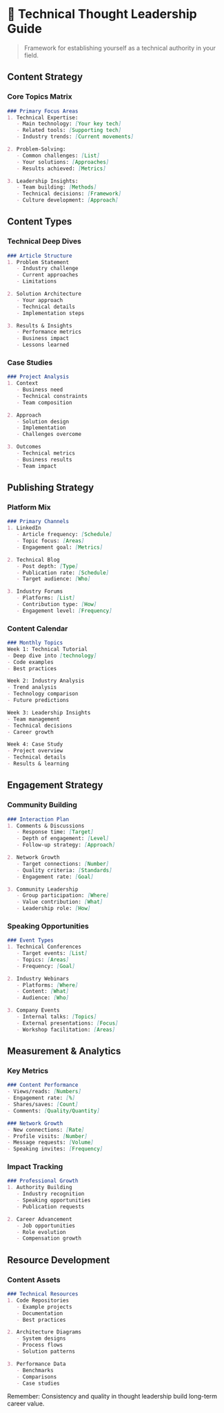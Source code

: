 # 🎯 Technical Thought Leadership Guide

> Framework for establishing yourself as a technical authority in your field.

## Content Strategy

### Core Topics Matrix
```markdown
### Primary Focus Areas
1. Technical Expertise:
   - Main technology: [Your key tech]
   - Related tools: [Supporting tech]
   - Industry trends: [Current movements]

2. Problem-Solving:
   - Common challenges: [List]
   - Your solutions: [Approaches]
   - Results achieved: [Metrics]

3. Leadership Insights:
   - Team building: [Methods]
   - Technical decisions: [Framework]
   - Culture development: [Approach]
```

## Content Types

### Technical Deep Dives
```markdown
### Article Structure
1. Problem Statement
   - Industry challenge
   - Current approaches
   - Limitations

2. Solution Architecture
   - Your approach
   - Technical details
   - Implementation steps

3. Results & Insights
   - Performance metrics
   - Business impact
   - Lessons learned
```

### Case Studies
```markdown
### Project Analysis
1. Context
   - Business need
   - Technical constraints
   - Team composition

2. Approach
   - Solution design
   - Implementation
   - Challenges overcome

3. Outcomes
   - Technical metrics
   - Business results
   - Team impact
```

## Publishing Strategy

### Platform Mix
```markdown
### Primary Channels
1. LinkedIn
   - Article frequency: [Schedule]
   - Topic focus: [Areas]
   - Engagement goal: [Metrics]

2. Technical Blog
   - Post depth: [Type]
   - Publication rate: [Schedule]
   - Target audience: [Who]

3. Industry Forums
   - Platforms: [List]
   - Contribution type: [How]
   - Engagement level: [Frequency]
```

### Content Calendar
```markdown
### Monthly Topics
Week 1: Technical Tutorial
- Deep dive into [technology]
- Code examples
- Best practices

Week 2: Industry Analysis
- Trend analysis
- Technology comparison
- Future predictions

Week 3: Leadership Insights
- Team management
- Technical decisions
- Career growth

Week 4: Case Study
- Project overview
- Technical details
- Results & learning
```

## Engagement Strategy

### Community Building
```markdown
### Interaction Plan
1. Comments & Discussions
   - Response time: [Target]
   - Depth of engagement: [Level]
   - Follow-up strategy: [Approach]

2. Network Growth
   - Target connections: [Number]
   - Quality criteria: [Standards]
   - Engagement rate: [Goal]

3. Community Leadership
   - Group participation: [Where]
   - Value contribution: [What]
   - Leadership role: [How]
```

### Speaking Opportunities
```markdown
### Event Types
1. Technical Conferences
   - Target events: [List]
   - Topics: [Areas]
   - Frequency: [Goal]

2. Industry Webinars
   - Platforms: [Where]
   - Content: [What]
   - Audience: [Who]

3. Company Events
   - Internal talks: [Topics]
   - External presentations: [Focus]
   - Workshop facilitation: [Areas]
```

## Measurement & Analytics

### Key Metrics
```markdown
### Content Performance
- Views/reads: [Numbers]
- Engagement rate: [%]
- Shares/saves: [Count]
- Comments: [Quality/Quantity]

### Network Growth
- New connections: [Rate]
- Profile visits: [Number]
- Message requests: [Volume]
- Speaking invites: [Frequency]
```

### Impact Tracking
```markdown
### Professional Growth
1. Authority Building
   - Industry recognition
   - Speaking opportunities
   - Publication requests

2. Career Advancement
   - Job opportunities
   - Role evolution
   - Compensation growth
```

## Resource Development

### Content Assets
```markdown
### Technical Resources
1. Code Repositories
   - Example projects
   - Documentation
   - Best practices

2. Architecture Diagrams
   - System designs
   - Process flows
   - Solution patterns

3. Performance Data
   - Benchmarks
   - Comparisons
   - Case studies
```

Remember: Consistency and quality in thought leadership build long-term career value.
